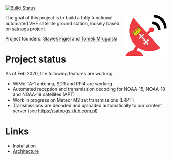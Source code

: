 [![Build Status](https://travis-ci.org/gut-space/satnogs.svg?branch=master)](https://travis-ci.org/gut-space/satnogs)

<img align="right" width="128" height="128" src="https://github.com/gut-space/satnogs/blob/master/doc/logo.png">

The goal of this project is to build a fully functional automated VHF satellite ground station, loosely based on [satnogs](https://satnogs.org) project.

Project founders: [Sławek Figiel](https://github.com/fivitti) and [Tomek Mrugalski](https://github.com/tomaszmrugalski/)

# Project status

As of Feb 2020, the following features are working:

- WiMo TA-1 antenna, SDR and RPi4 are working
- Automated reception and transmission decoding for NOAA-15, NOAA-18 and NOAA-19 satellites (APT)
- Work in progress on Meteor M2 sat transmissions (LRPT)
- Transmissions are decoded and uploaded automatically to our content server (see https://satnogs.klub.com.pl)

# Links

- [Installation](doc/install.md)
- [Architecture](doc/arch.md)
